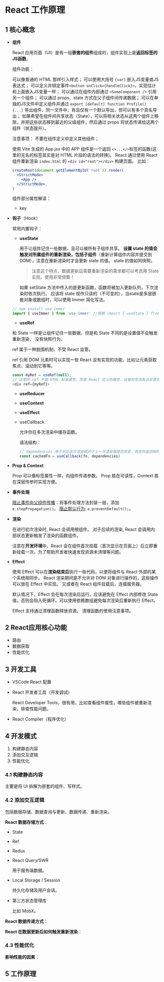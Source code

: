 # React 工作原理

## 1 核心概念

+ **组件**

  React 应用页面（UI）是有一组**嵌套的组件**组成的，组件实现上是**返回标签的JS函数**。

  组件功能：
  
  可以像普通的 HTML 那样引入样式；
  可以使用大括号 `{var}` 嵌入JS变量或JS表达式；
  可以定义并绑定事件`<button onClick={handleClick}>`，实现估计和上面嵌入JS变量一样；
  可以通过在组件内部通过 `<SomeComponent />` 引用另一个组件；
  可以通过 props、state 方式在父子组件间传递数据；
  可以在单独的JS文件中定义组件并通过 `export [default] function Profile() {...}` 导出组件，同一文件中，有且仅有一个默认导出，但可以有多个具名导出；
  如果希望在组件间共享状态（State），可以将相关状态从这两个组件上移除，并把这些状态移到最近的父级组件，然后通过 props 将状态传递给这两个组件（状态提升）。

  注意事项：
  不要在组件定义中定义其他组件；

  使用 Vite 生成的 App.jsx 中的 APP 组件是一个返回 `<>...</>`标签的函数(这里的无名的标签其实是对 HTML 片段的语法的转换)。
  React 通过使用 React 组件重新渲染 `index.html` 的 `<div id="root"></div>` 构建页面。
  比如：

  ```jsx
  createRoot(document.getElementById('root')).render(
    <StrictMode>
	  <App />
    </StrictMode>,
  )
  ```

  组件部分属性解读：

  + key

+ **钩子**（Hook）

  常用内置钩子：

  + **useState**

    用于让组件记住一些数据，且可以被所有子组件共享。
    **设置 state 的值会触发对所属组件的重新渲染，包括子组件**（重新计算组件内容并提交到 DOM），注意在重新渲染时才会更新 state 的值。
    state 的值如同快照。

    > 注意这个特点，数据更新后需要重新渲染的需求都可以考虑用 State 实现。使用非常频繁！

    如果 setState 方法中传入的是更新函数，函数将被加入更新队列，下次渲染时依次执行。
    应该将 state 视作只读的（不可变的），当state是多层嵌套对象或数组时，可以使用 Immer 简化写法。

  ```javascript
  // npm install use-immer
  import { useImmer } from 'use-immer' //替换 import { useState } from 'react'
  ```

  + **useRef**

  和 State 一样是让组件记住一些数据，但是和 State 不同的是设置值不会触发重新渲染， 没有快照行为。

  ref 属于一种脱围机制，不受 React 监管。

  ref 引用 DOM 元素时可以实现一些 React 没有实现的功能，比如让元素获取焦点、滚动到它等等。

  ```js
  const myRef = useRef(null);
  // 这里的 ref 不是 HTML 标准属性，而是 React 定义的属性，这里的写法有点反直觉，其实是将 div 对象的引用赋值给 myRef
  <div ref={myRef}>
  ```

  + **useReducer**

  + **useContext**

  + **useEffect**

  + useCallback

    允许你在多次渲染中缓存函数。
    
    语法结构：
    ```js
    // dependencies 用于对比这次渲染相对于上一次渲染值是否改变，改变则返回相同的函数、否则返回新的函数
    const cachedFn = useCallback(fn, dependencies)
    ```

+ **Prop & Context**

  Prop 可以像标签属性一样，向组件传递参数。
  Prop 胜在可读性，Context 胜在深层传参时实现方便。

+ **事件处理**

  [阻止事件向父组件传播](https://zh-hans.react.dev/learn/responding-to-events#stopping-propagation)：将事件处理方法封装一层，添加 `e.stopPropagation()`。
  [阻止默认行为](https://zh-hans.react.dev/learn/responding-to-events#preventing-default-behavior): `e.preventDefault();`。
  
+ **渲染**

  在进行初次渲染时, React 会调用根组件。
  对于后续的渲染, React 会调用内部状态更新触发了渲染的函数组件。

  注意在**开发环境**中，React 会在组件首次挂载（首次显示在页面上）后立即重新挂载一次，为了帮助开发者快速发现资源未清理等问题。

+ **Effect**

  使用 Effect 可以在**渲染结束后**执行一些代码，以便将组件与 React 外部的某个系统相同步。
  React 渲染期间是不允许对 DOM 对象进行操作的，这些操作可以放在 Effect 中实现。
  又或者在 React 组件挂载后，连接服务器。

  默认情况下，Effect 会在每次渲染后运行。应该避免在 Effect 内部修改 State 值，否则会陷入死循环。可以使用依赖数组避免每次渲染后重新执行 Effect。

  Effect 支持通过清理函数释放资源。
  清理函数的使用注意事项。

## 2 React应用核心功能

+ 路由
+ 数据获取
+ 性能优化

## 3 开发工具

+ VSCode React 配置 
+ React 开发者工具（开发调试）

  React Developer Tools，很有用，比如查看组件属性，哪些组件被重新渲染，排查性能问题。

+ React Compiler（程序优化）

## 4 开发模式

1. 构建静态内容
2. 添加交互逻辑
3. 性能优化

### 4.1 构建静态内容

主要是将 UI 拆解为嵌套的组件、写样式。
### 4.2 添加交互逻辑

包括数据存储、数据查询与更新、数据传递、重新渲染。

**React 数据存储方式**：

+ State
+ Ref
+ Redux
+ React Query/SWR

  用于服务端数据。

+ Local Storage / Session

  持久化存储及用户会话。

+ 第三方状态管理库

  比如 MobX。

**React 数据传递方式**：


**React 在数据更新后如何触发重新渲染**：

### 4.3 性能优化

**影响性能的因素**：


## 5 工作原理

